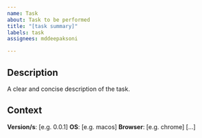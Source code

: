 ```yaml
---
name: Task
about: Task to be performed
title: "[task summary]"
labels: task
assignees: mddeepaksoni

---
```


## Description
A clear and concise description of the task.

## Context
**Version/s**: [e.g. 0.0.1]
**OS**: [e.g. macos]
**Browser**: [e.g. chrome] [...]
